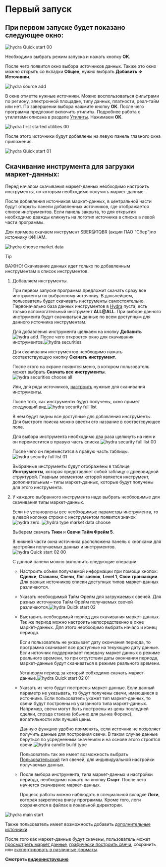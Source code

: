 # Первый запуск

## При первом запуске будет показано следующее окно:

![hydra Quick start 00](../images/hydra_Quick_start_00.png)

Необходимо выбрать режим запуска и нажать кнопку **ОК**.

После чего появится окно выбора источников данных. Также это окно можно открыть со вкладки **Общее**, нужно выбрать **Добавить \=\> Источники**. 

![hydra source add](../images/hydra_source_add.png)

В окне отметте нужные источники. Можно воспользоваться фильтрами по региону, электронной площадке, типу данных, платности, реал\-тайм или нет. По завершении выбора нажмите кнопку **OK**. После чего программа предложит включить утилиты. Подробнее работа с утилитами описана в разделе [Утилиты](HydraTasks.md). Нажимаем **OK**.

![hydra first started utilities 00](../images/hydra_first_started_utilities00.png)

После этого источники будут добавлены на левую панель главного окна приложения. 

![hydra Quick start 01](../images/hydra_Quick_start_01.png)

## Скачивание инструмента для загрузки маркет\-данных:

Перед началом скачивания маркет\-данных необходимо настроить инструменты, по которым необходимо получить маркет\-данные.

После добавления источников маркет\-данных, в центральной части будут открыты панели добавленных источников, где отображается список инструментов. Если панель закрыта, то для открытия необходимо дважды кликнуть на логотип источника в списке в левой части программы.

Для примера скачаем инструмент SBER@TQBR (акции ПАО "Сбер")по источнику ФИНАМ. 

![hydra choose market data](../images/hydra_choose_market_data.png)

> [!TIP]
> ВАЖНО\! Скачивание данных идет только по добавленным инструментам в список инструментов.

1. Добавляем инструменты.

   При первом запуске программа предложит скачать сразу все инструменты по выбранному источнику. В дальнейшем, пользователь будет скачивать инструменты самостоятельно. Первоначально база данных инструментов в [Hydra](Hydra.md) пуста, есть только вспомогательный инструмент **ALL@ALL**. При выборе данного инструмента будут скачиваться данные по всем доступным для данного источника инструментам. 

   Для добавления инструмента щелкаем на кнопку **Добавить** ![hydra add](../images/hydra_add.png). После чего откроется окно для скачивания инструментов.![hydra securities](../images/hydra_securities.png)

   Для скачивания инструментов необходимо нажать соответствующую кнопку **Скачать инструмент**.

   После этого на экране появится меню, в котором пользователь может выбрать **Скачать все инструменты**.![hydra securities choose all](../images/hydra_securities_choose_all.png)

   Или, для ряда источников, [настроить](HydraConfigurationSecuritiesDownload.md) нужные для скачивания инструменты.

   После того, как инструменты будут получены, окно примет следующий вид.![hydra security full list](../images/hydra_security_full_list.png)

   В нём будут видны все доступные для добавления инструменты. Для быстрого поиска можно ввести его название в соответсвующее поле.

   Для выбора инструмента необходимо два раза щелкнуть на нем и он переместится в правую часть списка.![hydra security full list 00](../images/hydra_security_full_list_00.png)

   После чего он переместится в правую часть таблицы.![hydra security full list 01](../images/hydra_security_full_list_01.png)

   Выбранные инструменты будут отображены в таблице **Инструменты**, которая представляет собой таблицу с древовидной структурой. Главным элементом которой является инструмент, дополнительным – типы маркет\-данных, которые будут получены для этого инструмента.
2. У каждого выбранного инструмента надо выбрать необходимые для скачивания типы маркет\-данных.

   Если не установлены все необходимые параметры инструмента, то в левой колонке строки с инструментом появится значок ![hydra zero](../images/hydra_zero.png). ![hydra type market data choose](../images/hydra_type_market_data_choose.png)

   Выберем скачать **Тики** и **Свечи Тайм Фрейм 5**.

   В нижней части окна источника расположена панель с кнопками для настройки получаемых данных и инструментов. ![hydra Quick start 02 00](../images/hydra_Quick_start_02_00.png)

   С данной панели можно выполнить следующие операции:
   - Настроить объем получаемой информации при помощи кнопок: **Сделки**, **Стаканы**, **Свечи**, **Лог заявок**, **Level 1**, **Свои транзакции**. Для разных источников списки доступных типов маркет\-данных различаются. 
   - Указать необходимый Тайм Фрейм для загружаемых свечей. Для разных источников Тайм Фрейм получаемых свечей различаются.![hydra Quick start 02](../images/hydra_Quick_start_02.png)
   - Выставить необходимый период для скачивания маркет\-данных. Так же период можно настроить непосредственно в окне маркет\-данных. Для этого необходимо выбрать начало и конец периода.

     Если пользователь не указывает дату окончания периода, то программа скачивает все доступные на текующую дату данные. Если источник поддерживает передачу маркет данных в режиме реального времени, то при отсутствии даты окончания периода, маркет\-данные будут скачиваться в режиме реального времени. 

     Установим период за который еобходимо скачать маркет\-данные.![hydra Quick start 02 01](../images/hydra_Quick_start_02_01.png)
   - Указать из чего будут построены маркет\-данные. Если данный параметр не указывать, то будут получены свечи, имеющиеся в источнике. Если пользователь укажет тип маркет\-данных, то свечи будут построены из указанного типа маркет\-данных. Например, свечи могут быть построены из цены последней сделки, спрэда стакана (обычно для рынка Форекс), волатильности или лучшей цены.

     Данную функцию удобно применять, если источник не позволяет получить данные для построения свечи. В таком случае данные беруться по усредненным значениям и на основе этого строятся свечи.![hydra candle build type](../images/hydra_candle_build_type.png)

     Пользователь так же имеет возможность выбрать [Пользовательский](HydraCustomCandleType.md) тип свечей, для индивидуальной настройки получаемых данных.
   - После выбора инструмента, типа маркет\-данныx и настройки периода, необходимо нажать на кнопку **Старт**. После чего начнется скачивание маркет\-данных.

     Процесс работы можно наблюдать в специальной вкладке **Логи**, которая закреплена внизу программы. Кроме того, логи сохраняются в файлах в локальной директории. 

![hydra main start](../images/hydra_main_start.png)

Также пользователь имеет возможность добавить [дополнительные источники](HydraSourceSelection.md).

После того как маркет\-данные будут скачены, пользователь может [просмотреть маркет данные](HydraViewingMarketData.md), [графически построить свечи](HydraCandles.md), сохранить или [экспортировать в различные форматы](HydraExport.md).

**Смотреть [видеоинструкцию](HydraFirstStartVideos.md)**
